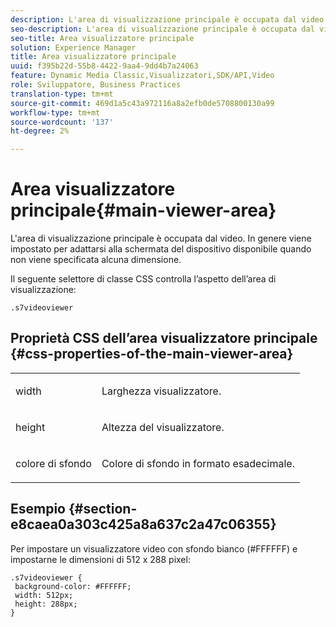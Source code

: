 ```yaml
---
description: L'area di visualizzazione principale è occupata dal video. In genere viene impostato per adattarsi alla schermata del dispositivo disponibile quando non viene specificata alcuna dimensione.
seo-description: L'area di visualizzazione principale è occupata dal video. In genere viene impostato per adattarsi alla schermata del dispositivo disponibile quando non viene specificata alcuna dimensione.
seo-title: Area visualizzatore principale
solution: Experience Manager
title: Area visualizzatore principale
uuid: f395b22d-55b8-4422-9aa4-9dd4b7a24063
feature: Dynamic Media Classic,Visualizzatori,SDK/API,Video
role: Sviluppatore, Business Practices
translation-type: tm+mt
source-git-commit: 469d1a5c43a972116a8a2efb0de5708800130a99
workflow-type: tm+mt
source-wordcount: '137'
ht-degree: 2%

---
```



# Area visualizzatore principale{#main-viewer-area}

L&#39;area di visualizzazione principale è occupata dal video. In genere viene impostato per adattarsi alla schermata del dispositivo disponibile quando non viene specificata alcuna dimensione.

<!--<a id="section_061E550C1C1D4DB2BD663A898895B38C"></a>-->

Il seguente selettore di classe CSS controlla l’aspetto dell’area di visualizzazione:

```
.s7videoviewer 
```

## Proprietà CSS dell’area visualizzatore principale {#css-properties-of-the-main-viewer-area}

<table id="table_C48C56E696304C9BAFEE71BA9EA9A174"> 
 <tbody> 
  <tr> 
   <td colname="col1"> <p> <span class="codeph"> width </span> </p> </td> 
   <td colname="col2"> <p>Larghezza visualizzatore. </p> </td> 
  </tr> 
  <tr> 
   <td colname="col1"> <p> <span class="codeph"> height </span> </p> </td> 
   <td colname="col2"> <p>Altezza del visualizzatore. </p> </td> 
  </tr> 
  <tr> 
   <td colname="col1"> <p> <span class="codeph"> colore di sfondo  </span> </p> </td> 
   <td colname="col2"> <p> Colore di sfondo in formato esadecimale. </p> </td> 
  </tr> 
 </tbody> 
</table>

## Esempio {#section-e8caea0a303c425a8a637c2a47c06355}

Per impostare un visualizzatore video con sfondo bianco (#FFFFFF) e impostarne le dimensioni di 512 x 288 pixel:

```
.s7videoviewer { 
 background-color: #FFFFFF; 
 width: 512px; 
 height: 288px;  
}
```

